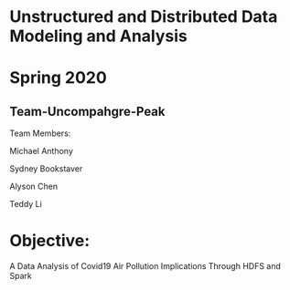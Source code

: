 # Unstructured and Distributed Data Modeling and Analysis
# Spring 2020
  
## Team-Uncompahgre-Peak

Team Members:

Michael Anthony

Sydney Bookstaver

Alyson Chen

Teddy Li

# Objective:

A Data Analysis of Covid19 Air Pollution Implications Through HDFS and Spark
